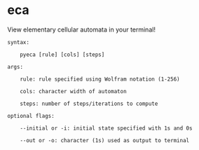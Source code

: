 # eca
View elementary cellular automata in your terminal!

    syntax:
        
        pyeca [rule] [cols] [steps]
        
    args:
        
        rule: rule specified using Wolfram notation (1-256)
        
        cols: character width of automaton
        
        steps: number of steps/iterations to compute
        
    optional flags:
    
        --initial or -i: initial state specified with 1s and 0s
        
        --out or -o: character (1s) used as output to terminal
